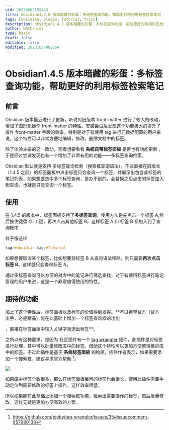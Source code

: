 ```yaml
---
uid: 20230905155443
title: Obsidian1.4.5 版本暗藏的彩蛋：多标签查询功能，帮助更好的利用标签检索笔记
tags: [obsidian, plugin, Tutorial, trick]
description: obsidian1.4.5 版本暗藏的彩蛋：多标签查询功能，帮助更好的利用标签检索笔记
author: Nathaniel
type: basic
draft: false
editable: false
modified: 20231024002054
---
```


# Obsidian1.4.5 版本暗藏的彩蛋：多标签查询功能，帮助更好的利用标签检索笔记

## 前言

Obsidian 版本最近进行了更新，听说对旧版本 front-matter 进行了较大的改动，增加了图形化操作 front-matter 的特性。安装尝试后发现这个功能极大的提升了操作 front-matter 字段的效率，特别是对于有使用 tag 进行元数据配置的用户来说，这个特性可以非常方便地编辑，修改，删除文档中的标签。

除了体验主要的这一改动，笔者想要看看 **系统自带标签面板** 是否也有功能更新 ，于是经过尝试发现也有一个增加了非常有用的功能——多标签查询检索。

Obsidian 默认就是支持 多标签查询检索（搜索框查询语法），不过直接在旧版本（1.4.5 之前）的标签面板中点击标签只会查询一个标签，并展示出包含此标签的笔记列表，如果想要选中多个标签查询，是办不到的，会替换之后点击的标签加入到查询，也就是只能查询一个标签。

## 使用

在 1.4.5 的版本中，标签面板支持了**多标签查询**，使用方法是先点击一个标签 A,然后按住键盘 `Ctrl` 键，再次点击其他标签 B，这样标签 A 和 标签 B 都加入到了查询框中

样子像这样

 ```css
 tag:#obsidian tag:#Tutorial
``` 

如果想要取消某个标签，比如想要将标签 B 从查询语法移除，则只需要**再次点击标签 B**，这样就只会查询标签 A。

通过多标签查询可以方便的对库中的笔记进行筛选查找，对于有使用标签进行笔记管理的用户来说，这是一个非常值得使用的特性。

## 期待的功能

加上了这个特性后，标签面板以及标签的价值得到发挥。**不过希望官方（官方出手，必是精品）能在此基础上增加一个标签查询框的功能

，直接在标签面板中输入关键字筛选出标签**。

之所以有这种需求，是因为 社区插件有一个 [tag wrangler](https://github.com/pjeby/tag-wrangler) 插件，此插件是对标签进行处理，其中可以批量修改库中的标签。借助这个特性可以更加方便整理维护库中的标签。不过此插件是基于 **系统标签面板** 的构建，插件作者表示，如果需要添加一个搜索框，建议寻求官方帮助 [^1]。

![](https://cdn.pkmer.cn/images/202309140016789.png!pkmer)

如果库中标签个数很多，那么在标签面板展示的标签也会很长，使用此插件需要手动定位到需要修改的标签上操作，这样效率很低。

所以如果能在此基础上添加一个搜索框功能，检索出需要操作的标签，然后批量修改，这样无疑是更加方便高效的方案。

[^1]: <https://github.com/pjeby/tag-wrangler/issues/35#issuecomment-957980138>